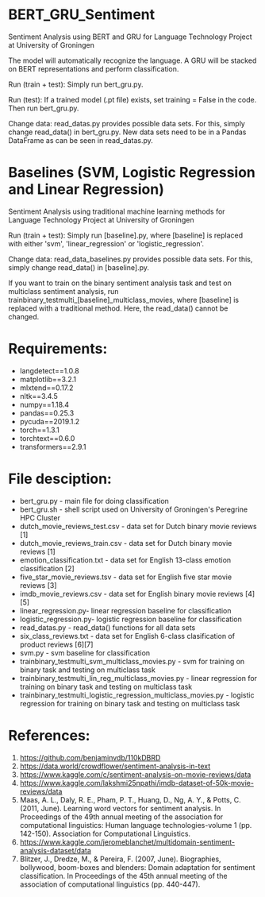 # BERT_GRU_Sentiment
Sentiment Analysis using BERT and GRU for Language Technology Project at University of Groningen

The model will automatically recognize the language. A GRU will be stacked on BERT representations and perform classification.

Run (train + test):
Simply run bert_gru.py.

Run (test):
If a trained model (.pt file) exists, set training = False in the code. Then run bert_gru.py.

Change data:
read_datas.py provides possible data sets. For this, simply change read_data() in bert_gru.py.
New data sets need to be in a Pandas DataFrame as can be seen in read_datas.py.

# Baselines (SVM, Logistic Regression and Linear Regression)
Sentiment Analysis using traditional machine learning methods for Language Technology Project at University of Groningen

Run (train + test):
Simply run [baseline].py, where [baseline] is replaced with either 'svm', 'linear_regression' or 'logistic_regression'. 

Change data:
read_data_baselines.py provides possible data sets. For this, simply change read_data() in [baseline].py.

If you want to train on the binary sentiment analysis task and test on multiclass sentiment analysis, run trainbinary_testmulti_[baseline]_multiclass_movies, where [baseline] is replaced with a traditional method. Here, the read_data() cannot be changed.

# Requirements:
- langdetect==1.0.8
- matplotlib==3.2.1
- mlxtend==0.17.2
- nltk==3.4.5
- numpy==1.18.4
- pandas==0.25.3
- pycuda==2019.1.2
- torch==1.3.1
- torchtext==0.6.0
- transformers==2.9.1

# File desciption:
- bert_gru.py - main file for doing classification
- bert_gru.sh - shell script used on University of Groningen's Peregrine HPC Cluster
- dutch_movie_reviews_test.csv - data set for Dutch binary movie reviews [1]
- dutch_movie_reviews_train.csv - data set for Dutch binary movie reviews [1]
- emotion_classification.txt - data set for English 13-class emotion classification [2]
- five_star_movie_reviews.tsv - data set for English five star movie reviews [3]
- imdb_movie_reviews.csv - data set for English binary movie reviews [4][5]
- linear_regression.py- linear regression baseline for classification
- logistic_regression.py- logistic regression baseline for classification
- read_datas.py - read_data() functions for all data sets
- six_class_reviews.txt - data set for English 6-class clasification of product reviews [6][7]
- svm.py - svm baseline for classification
- trainbinary_testmulti_svm_multiclass_movies.py - svm for training on binary task and testing on multiclass task
- trainbinary_testmulti_lin_reg_multiclass_movies.py - linear regression for training on binary task and testing on multiclass task
- trainbinary_testmulti_logistic_regression_multiclass_movies.py - logistic regression for training on binary task and testing on multiclass task

# References:
1. https://github.com/benjaminvdb/110kDBRD
2. https://data.world/crowdflower/sentiment-analysis-in-text
3. https://www.kaggle.com/c/sentiment-analysis-on-movie-reviews/data
4. https://www.kaggle.com/lakshmi25npathi/imdb-dataset-of-50k-movie-reviews/data
5. Maas, A. L., Daly, R. E., Pham, P. T., Huang, D., Ng, A. Y., & Potts, C. (2011, June). Learning word vectors for sentiment analysis. In Proceedings of the 49th annual meeting of the association for computational linguistics: Human language technologies-volume 1 (pp. 142-150). Association for Computational Linguistics.
6. https://www.kaggle.com/jeromeblanchet/multidomain-sentiment-analysis-dataset/data
7. Blitzer, J., Dredze, M., & Pereira, F. (2007, June). Biographies, bollywood, boom-boxes and blenders: Domain adaptation for sentiment classification. In Proceedings of the 45th annual meeting of the association of computational linguistics (pp. 440-447).
